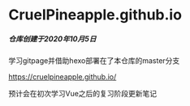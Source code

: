 # CruelPineapple.github.io
##### 仓库创建于2020年10月5日

学习gitpage并借助hexo部署在了本仓库的master分支

https://cruelpineapple.github.io/

预计会在初次学习Vue之后的复习阶段更新笔记
